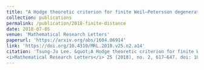 ```yaml
---
title: "A Hodge theoretic criterion for finite Weil–Petersson degenerations over a higher dimensional base"
collection: publications
permalink: /publication/2018-finite-distance
date: 2018-07-05
venue: 'Mathematical Research Letters'
paperurl: 'https://arxiv.org/abs/1604.06914'
link: 'https://doi.org/10.4310/MRL.2018.v25.n2.a14'
citation: 'Tsung-Ju Lee. &quot;A Hodge theoretic criterion for finite Weil–Petersson degenerations over a higher dimensional base.&quot;
<i>Mathematical Research Letters</i> 25 (2018), no. 2, 617–647. doi: 10.4310/MRL.2018.v25.n2.a14'
---
```

